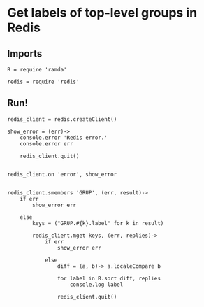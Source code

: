 # Get labels of top-level groups in Redis

## Imports

	R = require 'ramda'

	redis = require 'redis'


## Run!

	redis_client = redis.createClient()

	show_error = (err)->
		console.error 'Redis error.'
		console.error err

		redis_client.quit()


	redis_client.on 'error', show_error


	redis_client.smembers 'GRUP', (err, result)->
		if err
			show_error err

		else
			keys = ("GRUP.#{k}.label" for k in result)

			redis_client.mget keys, (err, replies)->
				if err
					show_error err

				else
					diff = (a, b)-> a.localeCompare b

					for label in R.sort diff, replies
						console.log label

					redis_client.quit()
